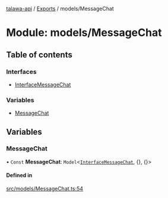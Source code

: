 [talawa-api](../README.md) / [Exports](../modules.md) / models/MessageChat

# Module: models/MessageChat

## Table of contents

### Interfaces

- [InterfaceMessageChat](../interfaces/models_MessageChat.InterfaceMessageChat.md)

### Variables

- [MessageChat](models_MessageChat.md#messagechat)

## Variables

### MessageChat

• `Const` **MessageChat**: `Model`<[`InterfaceMessageChat`](../interfaces/models_MessageChat.InterfaceMessageChat.md), {}, {}\>

#### Defined in

[src/models/MessageChat.ts:54](https://github.com/Nitya-Pasrija/talawa-api/blob/d3a6af9/src/models/MessageChat.ts#L54)
